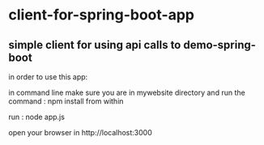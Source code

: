 # client-for-spring-boot-app
## simple client for using api calls to demo-spring-boot

in order to use this app:


in command line make sure you are in mywebsite directory and run the command : npm install from within

run : node app.js

open your browser in http://localhost:3000
